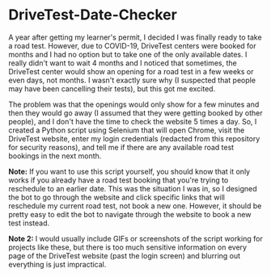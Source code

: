 # DriveTest-Date-Checker
A year after getting my learner's permit, I decided I was finally ready to take a road test. However, due to COVID-19, DriveTest centers were booked for months and I had no option but to take one of the only available dates. I really didn't want to wait 4 months and I noticed that sometimes, the DriveTest center would show an opening for a road test in a few weeks or even days, not months. I wasn't exactly sure why (I suspected that people may have been cancelling their tests), but this got me excited. 

The problem was that the openings would only show for a few minutes and then they would go away (I assumed that they were getting booked by other people), and I don't have the time to check the website 5 times a day. So, I created a Python script using Selenium that will open Chrome, visit the DriveTest website, enter my login credentials (redacted from this repository for security reasons), and tell me if there are any available road test bookings in the next month.

**Note:** If you want to use this script yourself, you should know that it only works if you already have a road test booking that you're trying to reschedule to an earlier date. This was the situation I was in, so I designed the bot to go through the website and click specific links that will reschedule my current road test, not book a new one. However, it should be pretty easy to edit the bot to navigate through the website to book a new test instead.

**Note 2:** I would usually include GIFs or screenshots of the script working for projects like these, but there is too much sensitive information on every page of the DriveTest website (past the login screen) and blurring out everything is just impractical.
